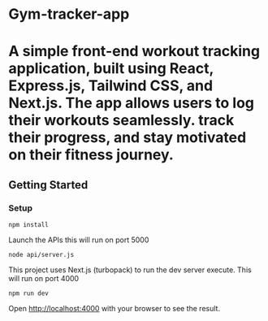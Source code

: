 # Gym-tracker-app
A simple front-end workout tracking application, built using React, Express.js, Tailwind CSS, and Next.js. The app allows users to log their workouts seamlessly. track their progress, and stay motivated on their fitness journey.
=======

## Getting Started

### Setup

```shell
npm install
```

Launch the APIs this will run on port 5000

```shell
node api/server.js
```

This project uses Next.js (turbopack) to run the dev server execute. This will run on port 4000

```shell
npm run dev
```


Open [http://localhost:4000](http://localhost:4000) with your browser to see the result.
